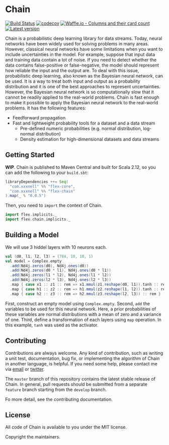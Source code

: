 # Chain

[![Build Status](https://travis-ci.org/xxxnell/flex.svg?branch=master)](https://travis-ci.org/xxxnell/flex)
[![codecov](https://codecov.io/gh/xxxnell/flex/branch/master/graph/badge.svg)](https://codecov.io/gh/xxxnell/flex)
[![Waffle.io - Columns and their card count](https://badge.waffle.io/xxxnell/flex.svg?columns=to%20do)](https://waffle.io/xxxnell/flex)
[![Latest version](https://index.scala-lang.org/xxxnell/flex/flex/latest.svg)](https://index.scala-lang.org/xxxnell/flex/flex)


Chain is a probabilistic deep learning library for data streams. Today, neural networks have been widely used for solving problems in many areas. However, classical neural networks have some limitations when you want to include uncertainties in the model. For example, suppose that input data and training data contain a lot of noise. If you need to detect whether the data contains false-positive or false-negative, the model should represent how reliable the input and the output are. To deal with this issue, probabilistic deep learning, also known as the Bayesian neural network, can be used. It is a way to treat both input and output as a probability distribution and it is one of the best approaches to represent uncertainties. However, the Bayesian neural network is so computationally slow that it cannot be readily applied to the real-world problems. Chain is fast enough to make it possible to apply the Bayesian neural network to the real-world problems. It has the following features:

* Feedforward propagation
* Fast and lightweight probability tools for a dataset and a data stream
	* Pre-defined numeric probabilities (e.g. normal distribution, log-normal distribution)
	* Density estimation for high-dimensional datasets and data streams


## Getting Started

**WIP**. Chain is published to Maven Central and built for Scala 2.12, so you can add the following to your `build.sbt`:

``` scala
libraryDependencies ++= Seq(
  "com.xxxnell" %% "flex-core",
  "com.xxxnell" %% "flex-chain"
).map(_ % "0.0.5")
```

Then, you need to `import` the context of Chain.

``` scala
import flex.implicits._
import flex.chain.implicits._
```


## Building a Model

We will use 3 hiddel layers with 10 neurons each.

``` scala
val (d0, l1, l2, l3) = (784, 10, 10, 1)
val model = Complex.empty
  .add(Nd4j.zeros(d0), Nd4j.ones(d0))
  .add(Nd4j.zeros(d0 * l1), Nd4j.ones(d0 * l1))
  .add(Nd4j.zeros(l1 * l2), Nd4j.ones(l1 * l2))
  .add(Nd4j.zeros(l2 * l3), Nd4j.ones(l2 * l3))
  .map { case x1 :: z1 :: rem => x1.mmul(z1.reshape(d0, l1)).tanh :: rem }
  .map { case h1 :: z2 :: rem => h1.mmul(z2.reshape(l1, l2)).tanh :: rem }
  .map { case h2 :: z3 :: rem => h2.mmul(z3.reshape(l2, l3)) :: rem }
```

First, construct an empty model using `Complex.empty`. Second, `add` the variables to be used for this neural network. Here, a prior probabilities of these variables are normal distributions with a mean of zero and a variance of one. Third, define a transformation of each layers using `map` operation. In this example, `tanh` was used as the activator.


## Contributing

Contributions are always welcome. Any kind of contribution, such as writing a unit test, documentation, bug fix, or implementing the algorithm of Chain in another language, is helpful. If you need some help, please contact me via [email](mailto:xxxxxnell@gmail.com) or [twitter](https://twitter.com/xxxnell).

The `master` branch of this repository contains the latest stable release of Chain. In general, pull requests should be submitted from a separate `feature` branch starting from the `develop` branch. 

Fo more detail, see the contributing documentation.


## License

All code of Chain is available to you under the MIT license. 

Copyright the maintainers.

